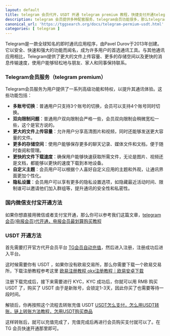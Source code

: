 ```yaml
---
layout: default
title: telegram 会员代开，USDT 开通 telegram premium 教程，快捷支付开通telegram 会员
description: telegram 会员提供多种配套服务，telegram会员功能很多，那么telegram会员有什么用，telegram会员购买方法，开通 telegram 会员的方法有多种，目前 usdt 开通方法也比较快捷简单。
canonical_url: 'https://tggsearch.org/docs/telegram-permium-usdt.html'
categories: [ telegram ]
---
```

Telegram是一款全球知名的即时通讯应用程序，由Pavel Durov于2013年创建。它以安全、快速和强大的功能而闻名，成为许多用户的首选通讯工具。与其他通讯应用相比，Telegram提供了更大的文件上传容量、更多的存储空间以及更快的消息传输速度，使用户能够轻松地与朋友、家人和同事保持联系。

### Telegram会员服务（telegram premium）
Telegram会员服务为用户提供了一系列高级功能和特权，以提升其通讯体验。这些功能包括：

- **多账号切换**：普通用户只支持3个账号的切换，会员可以支持4个账号同时切换。
- **双向限制问题**：普通用户双向限制会严格一些，会员双向限制会稍微宽松一些，这个是官方说的。
- **更大的文件上传容量**：允许用户分享高清图片和视频，同时还能够发送更大容量的文件。
- **更多的存储空间**：使用户能够保存更多的聊天记录、媒体文件和文档，便于随时查阅和管理。
- **更快的文件下载速度**：确保用户能够快速获取所需文件，无论是图片、视频还是文档，都能够以更快的速度下载到本地设备。
- **自定义主题**：会员用户可以根据个人喜好自定义应用的主题和外观，让通讯界面更加个性化。
- **隐私设置**：会员用户可以享有更多的隐私设置选项，如隐藏最近活动时间、限制谁可以邀请他们加入群组等，提升通讯的安全性和私密性。

### 国内微信支付宝开通方法
如果你想直接用微信或者支付宝开通，那么你可以参考我们这篇文章，[telegram会员(电报会员)代开通，电报会员最划算购买教程](./telegram-premium.html)

### USDT 开通方法
首先需要打开官方代开会员平台 [TG会员自动充值](./302.html?target=https://telegramcard.sh5.live/tg_web/main.html#/login?inNo=ttgmhg)，然后进入注册，注册成功后进入平台。

这时候需要你有 USDT ，如果你没有欧易交易所，那么你需要下载一个欧易交易所，下载注册教程参考这里 [欧易注册教程 okx注册教程｜欧易安卓下载](./okx-install.html)

注册下载完成后，接下来需要进行 KYC，KYC 成功后，你就可以用 RMB 购买 USDT 了，购买了 USDT 由于是新账号，会锁定1-3天，因此你买了也需要等待一段时间。

解锁后，你再按照这个流程去转账充值 USDT [USDT怎么支付，怎么用USDT转账，链上转账方法教程，怎用USDT购买商品](./302.html?target=https://youtu.be/m9WqHFmEsX4)

这样转账后，就可以充值完成了，充值完成后再进行会员购买支付就可以了。在 TG 会员快速开通那里即可。